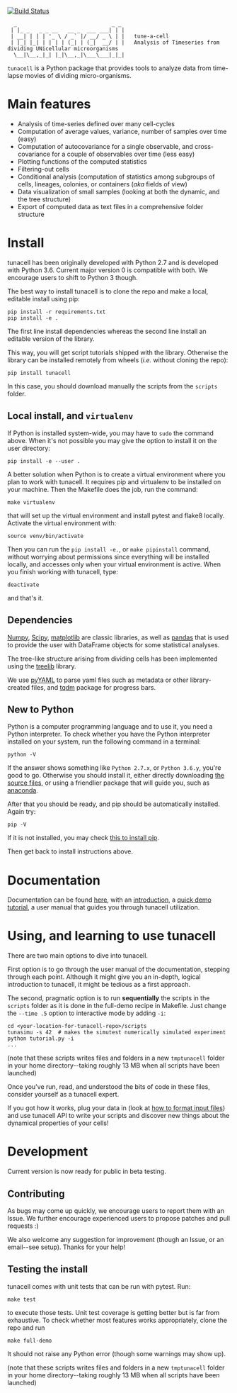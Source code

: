 [![Build Status](https://travis-ci.com/LeBarbouze/tunacell.svg?branch=next)](https://travis-ci.com/LeBarbouze/tunacell)

      _                              _ _ 
     | |_ _   _ _ __   __ _  ___ ___| | |
     | __| | | | '_ \ / _` |/ __/ _ \ | |   tune-a-cell
     | |_| |_| | | | | (_| | (_|  __/ | |   Analysis of Timeseries from dividing UNicellular microorganisms
      \__|\__,_|_| |_|\__,_|\___\___|_|_|
     

`tunacell` is a Python package that provides tools to analyze data from time-lapse
movies of dividing micro-organisms.

# Main features

* Analysis of time-series defined over many cell-cycles
* Computation of average values, variance, number of samples over time (easy)
* Computation of autocovariance for a single observable, and cross-covariance
  for a couple of observables over time (less easy)
* Plotting functions of the computed statistics
* Filtering-out cells
* Conditional analysis (computation of statistics among subgroups of cells,
  lineages, colonies, or containers (*aka* fields of view)
* Data visualization of small samples (looking at both the dynamic, and
  the tree structure)
* Export of computed data as text files in a comprehensive folder structure

# Install

tunacell has been originally developed with Python 2.7 and is developed with
Python 3.6. Current major version 0 is compatible with both. We encourage users
to shift to Python 3 though.

The best way to install tunacell is to clone the repo and make a local,
editable install using pip:

    pip install -r requirements.txt
    pip install -e .

The first line install dependencies whereas the second line install an editable
version of the library.

This way, you will get script tutorials shipped with the library. Otherwise
the library can be installed remotely from wheels (*i.e.* without cloning the
repo):

	pip install tunacell

In this case, you should download manually the scripts from the `scripts`
folder.

## Local install, and `virtualenv`

If Python is installed system-wide, you may have to `sudo` the command above.
When it's not possible you may give the option to install it on the user
directory:

    pip install -e --user .

A better solution when Python is to create a virtual environment where you plan
to work with tunacell. It requires pip and virtualenv to be installed on your
machine. Then the Makefile does the job, run the command:

    make virtualenv

that will set up the virtual environment and install pytest and flake8 locally.
Activate the virtual environment with:

    source venv/bin/activate

Then you can run the `pip install -e.`, or `make pipinstall`
command, without worrying about permissions since everything will be installed
locally, and accesses only when your virtual environment is active.
When you finish working with tunacell, type:

    deactivate

and that's it.


## Dependencies

[Numpy][], [Scipy][], [matplotlib][] are classic libraries,
as well as [pandas][] that is used
to provide the user with DataFrame objects for some statistical analyses.

The tree-like structure arising from dividing cells
has been implemented using the [treelib][] library.

We use [pyYAML][] to parse yaml files such as metadata or other library-created
files, and [tqdm][] package for progress bars.

[Scipy]: http://www.scipy.org/ "The Scipy package"
[Numpy]: https://docs.scipy.org/doc/numpy-dev/user/index.html "Numpy"
[pandas]: http://pandas.pydata.org/ "pandas"
[matplotlib]: http://matplotlib.org/ "matplotlib"
[treelib]: https://github.com/caesar0301/treelib  "Treelib library"
[pyYAML]: https://pypi.python.org/pypi/PyYAML "Yaml parser"
[tqdm]: https://pypi.python.org/pypi/tqdm "tqdm progress bar"

## New to Python

Python is a computer programming language and to use it, you need a Python
interpreter. To check whether you have the Python interpreter installed
on your system, run the following command in a terminal:

    python -V

If the answer shows something like ``Python 2.7.x``, or
``Python 3.6.y``, you're good to go.
Otherwise you should install it, either directly downloading
[the source files][python-downloads],
or using a friendlier package that will guide you,
such as [anaconda][anaconda].

After that you should be ready, and pip should be automatically installed. Again
try:

    pip -V

If it is not installed, you may check [this to install pip][install-pip].

Then get back to install instructions above.

[python-downloads]: https://www.python.org/ "Python"
[install-pip]: https://pip.pypa.io/en/stable/installing/ "Install pip"
[anaconda]: https://docs.continuum.io/ "Anaconda"

# Documentation

Documentation can be found [here][tunadocs], with an [introduction][tunadocs-intro],
a [quick demo tutorial][tunadocs-tutorial], a user manual that guides you
through tunacell utilization.

# Using, and learning to use tunacell

There are two main options to dive into tunacell.

First option is to go through the user manual of the documentation, stepping
through each point. Although it might give you an in-depth, logical introduction
to tunacell, it might be tedious as a first approach.

The second, pragmatic option is to run **sequentially** the scripts in
the ``scripts`` folder as it is done in the full-demo recipe in Makefile.
Just change the ``--time .5`` option to interactive mode by adding ``-i``:

    cd <your-location-for-tunacell-repo>/scripts
    tunasimu -s 42  # makes the simutest numerically simulated experiment
	python tutorial.py -i
	...

(note that these scripts writes files and folders in a new ``tmptunacell``
folder in your home directory--taking roughly 13 MB when all scripts have been
launched)

Once you've run, read, and understood the bits of code in these files, consider
yourself as a tunacell expert.

If you got how it works, plug your data in
(look at [how to format input files][tunadocs-data-structure])
and use tunacell API to write your
scripts and discover new things about the dynamical properties of your cells!


# Development

Current version is now ready for public in beta testing.

## Contributing

As bugs may come up quickly, we encourage users to report them with an Issue.
We further encourage experienced users to propose patches and pull requests :)

We also welcome any suggestion for improvement (though an Issue,
or an email--see setup). Thanks for your help!

## Testing the install

tunacell comes with unit tests that can be run with pytest. Run:

	make test

to execute those tests. Unit test coverage is getting better but is far from
exhaustive. To check whether most features works appropriately, clone the
repo and run

	make full-demo

It should not raise any Python error (though some warnings may show up).

(note that these scripts writes files and folders in a new ``tmptunacell``
folder in your home directory--taking roughly 13 MB when all scripts have been
launched)



[tunadocs]: http://www.joachimrambeau.com/pages/_tunadocs/index.html "Tunacell documentation"
[tunadocs-intro]: http://www.joachimrambeau.com/pages/_tunadocs/intro.html "Introduction to tunacell"
[tunadocs-tutorial]: http://www.joachimrambeau.com/pages/_tunadocs/tutorial.html "10 minute tutorial"
[tunadocs-data-structure]: www.joachimrambeau.com/pages/_tunadocs/docs/_build/html/users/data-structure.html "Tunacell input format"

